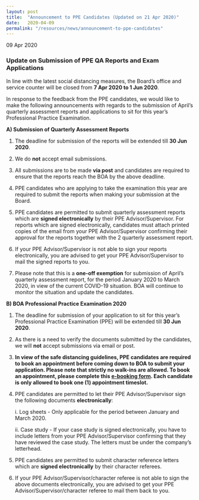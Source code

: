 ```yaml
---
layout: post
title:  "Announcement to PPE Candidates (Updated on 21 Apr 2020)"
date:   2020-04-09
permalink: "/resources/news/announcement-to-ppe-candidates"
---
```

09 Apr 2020

### **Update on Submission of PPE QA Reports and Exam Applications**

In line with the latest social distancing measures, the Board’s office and service counter will be closed from **7 Apr 2020 to 1 Jun 2020**. 

In response to the feedback from the PPE candidates, we would like to make the following announcements with regards to the submission of April’s quarterly assessment reports and applications to sit for this year’s Professional Practice Examination. 

**A)	Submission of Quarterly Assessment Reports** 

1.	The deadline for submission of the reports will be extended till **30 Jun 2020**. 

2.	We do **not** accept email submissions.

3.	All submissions are to be made **via post** and candidates are required to ensure that the reports reach the BOA by the above deadline.

4.	PPE candidates who are applying to take the examination this year are required to submit the reports when making your submission at the Board. 

5.	PPE candidates are permitted to submit quarterly assessment reports which are **signed electronically** by their PPE Advisor/Supervisor. For reports which are signed electronically, candidates must attach printed copies of the email from your PPE Advisor/Supervisor confirming their approval for the reports together with the 2 quarterly assessment report. 

6.	If your PPE Advisor/Supervisor is not able to sign your reports electronically, you are advised to get your PPE Advisor/Supervisor to mail the signed reports to you. 

7.	Please note that this is a **one-off exemption** for submission of April’s quarterly assessment report, for the period January 2020 to March 2020, in view of the current COVID-19 situation. BOA will continue to monitor the situation and update the candidates. 

**B)	BOA Professional Practice Examination 2020**

1.	The deadline for submission of your application to sit for this year’s Professional Practice Examination (PPE) will be extended till **30 Jun 2020**. 

2.	As there is a need to verify the documents submitted by the candidates, we will **not** accept submissions via email or post. 

3.	**In view of the safe distancing guidelines, PPE candidates are required to book an appointment before coming down to BOA to submit your application. Please note that strictly no walk-ins are allowed. To book an appointment, please complete this [e-booking form]( https://forms.gle/xuwAKzjG81vcUhbW7). Each candidate is only allowed to book one (1) appointment timeslot.** 

4.	PPE candidates are permitted to let their PPE Advisor/Supervisor sign the following documents **electronically**:

    i.  Log sheets - Only applicable for the period between January and March 2020.

    ii. Case study -  If your case study is signed electronically, you have to include letters from  your PPE Advisor/Supervisor confirming that they have reviewed the case study. The letters must be under the company’s letterhead.  

5.	PPE candidates are permitted to submit character reference letters which are **signed electronically** by their character referees. 

6.	If your PPE Advisor/Supervisor/character referee is not able to sign the above documents electronically, you are advised to get your PPE Advisor/Supervisor/character referee to mail them back to you.
